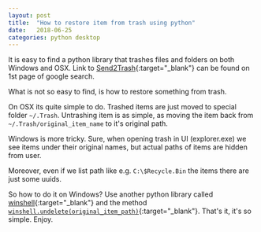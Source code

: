 ```yaml
---
layout: post
title:  "How to restore item from trash using python"
date:   2018-06-25
categories: python desktop
---
```


It is easy to find a python library that trashes files and folders on both Windows and OSX. Link to [Send2Trash](https://pypi.org/project/Send2Trash/){:target="_blank"} can be found on 1st page of google search.

What is not so easy to find, is how to restore something from trash.

On OSX its quite simple to do. Trashed items are just moved to special folder `~/.Trash`. Untrashing item is as simple, as moving the item back from `~/.Trash/original_item_name` to it's original path.

Windows is more tricky. Sure, when opening trash in UI (explorer.exe) we see items under their original names, but actual paths of items are hidden from user.

Moreover, even if we list path like e.g. `C:\$Recycle.Bin` the items there are just some uuids.

So how to do it on Windows? Use another python library called [winshell](http://winshell.readthedocs.io/en/latest/recycle-bin.html){:target="_blank"} and the method [`winshell.undelete(original_item_path)`](http://winshell.readthedocs.io/en/latest/recycle-bin.html#winshell.undelete){:target="_blank"}. That's it, it's so simple. Enjoy.
